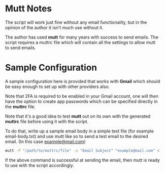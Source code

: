 # Mutt Notes

The script will work just fine without any email functionality,
but in the opinion of the author it isn't much use without it.

The author has used **mutt** for many years with success
to send emails. The script requires a muttrc file which will
contain all the settings to allow mutt to send emails.

# Sample Configuration

A sample configuration here is provided that works with **Gmail**
which should be easy enough to set up with other providers
also.

Note that 2FA is required to be enabled in your Gmail account,
one will then have the option to create app passwords which
can be specified directly in the **muttrc** file.

Note that it's a good idea to test **mutt** out on its own with the generated
**muttrc** file before using it with the script.

To do that, write up a sample email body in a simple text file (for example
email-body.txt) and use mutt like so to send a test email to the desired email.
(In this case example@mail.com)
```bash
mutt -F "/path/to/muttrc/file" -s "Email Subject" "example@mail.com" < "email-body.txt"
```
If the above command is successful at sending the email, then mutt is ready
to use with the script accordingly.

